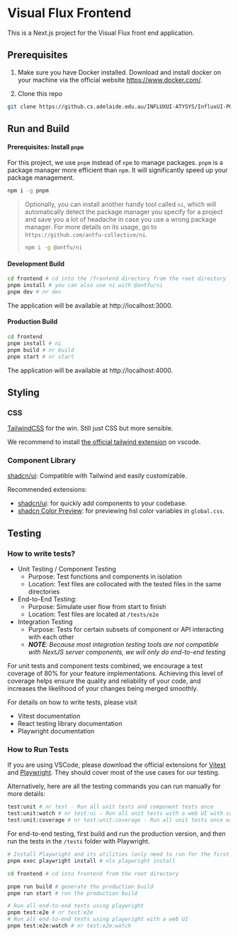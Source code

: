 # Visual Flux Frontend

This is a Next.js project for the Visual Flux front end application.

## Prerequisites

1. Make sure you have Docker installed. Download and install docker on your machine via the official website https://www.docker.com/.

2. Clone this repo

```bash
git clone https://github.cs.adelaide.edu.au/INFLUXUI-ATYSYS/InfluxUI-PG02.git
```

## Run and Build

#### Prerequisites: Install `pnpm`

For this project, we use `pnpm` instead of `npm` to manage packages. `pnpm` is a package manager more efficient than `npm`. It will significantly speed up your package management.

```bash
npm i -g pnpm
```

> Optionally, you can install another handy tool called `ni`, which will automatically detect the package manager you specify for a project and save you a lot of headache in case you use a wrong package manager. For more details on its usage, go to `https://github.com/antfu-collective/ni`.
>
> ```bash
> npm i -g @antfu/ni
> ```

#### Development Build

```bash
cd frontend # cd into the /frontend directory from the root directory
pnpm install # you can also use ni with @antfu/ni
pnpm dev # nr dev
```

The application will be available at http://localhost:3000.

#### Production Build

```bash
cd frontend
pnpm install # ni
pnpm build # nr build
pnpm start # nr start
```

The application will be available at http://localhost:4000.

## Styling

### CSS

[TailwindCSS](https://tailwindcss.com/) for the win. Still just CSS but more sensible.

We recommend to install [the official tailwind extension](https://marketplace.visualstudio.com/items?itemName=bradlc.vscode-tailwindcss) on vscode.

### Component Library

[shadcn/ui](https://ui.shadcn.com/): Compatible with Tailwind and easily customizable.

Recommended extensions:

- [shadcn/ui](https://marketplace.visualstudio.com/items?itemName=SuhelMakkad.shadcn-ui): for quickly add components to your codebase.
- [shadcn Color Preview](https://marketplace.visualstudio.com/items?itemName=dexxiez.shadcn-color-preview): for previewing hsl color variables in `global.css`.

## Testing

### How to write tests?

- Unit Testing / Component Testing
  - Purpose: Test functions and components in isolation
  - Location: Test files are collocated with the tested files in the same directories
- End-to-End Testing:
  - Purpose: Simulate user flow from start to finish
  - Location: Test files are located at `/tests/e2e`
- Integration Testing
  - Purpose: Tests for certain subsets of component or API interacting with each other
  - _**NOTE**: Because most integration testing tools are not compatible with NextJS server components, we will only do end-to-end testing_

For unit tests and component tests combined, we encourage a test coverage of 80% for your feature implementations. Achieving this level of coverage helps ensure the quality and reliability of your code, and increases the likelihood of your changes being merged smoothly.

For details on how to write tests, please visit

- Vitest documentation
- React testing library documentation
- Playwright documentation

### How to Run Tests

If you are using VSCode, please download the official extensions for [Vitest](https://marketplace.visualstudio.com/items?itemName=vitest.explorer) and [Playwright](https://marketplace.visualstudio.com/items?itemName=ms-playwright.playwright). They should cover most of the use cases for our testing.

Alternatively, here are all the testing commands you can run manually for more details:

```bash
test:unit # nr test - Run all unit tests and component tests once
test:unit:watch # nr test:ui - Run all unit tests with a web UI with code coverage
test:unit:coverage # nr test:unit:coverage - Run all unit tests once with code coverage
```

For end-to-end testing, first build and run the production version, and then run the tests in the `/tests` folder with Playwright.

```bash
# Install Playwright and its utilities (only need to run for the first time you run e2e tests)
pnpm exec playwright install # nlx playwright install

cd frontend # cd into frontend from the root directory

pnpm run build # generate the production build
pnpm run start # run the production build

# Run all end-to-end tests using playwright
pnpm test:e2e # nr test:e2e
# Run all end-to-end tests using playwright with a web UI
pnpm test:e2e:watch # nr test:e2e:watch
```
